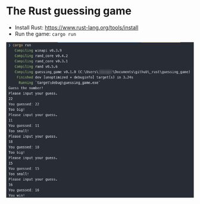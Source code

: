 # The Rust guessing game

- Install Rust: https://www.rust-lang.org/tools/install
- Run the game: `cargo run`

![](2020-07-17_23h49_13.png)
